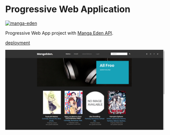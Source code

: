 
# Progressive Web Application
[![manga-eden](https://cdn.mangaeden.com/images/logo2.png)](https://www.mangaeden.com/eng/)

Progressive Web App project with [Manga Eden API](https://www.mangaeden.com/api/).

[deployment](madeyoga.github.io)

![preview](https://raw.githubusercontent.com/madeyoga/madeyoga.github.io/master/img/chrome_2019-06-14_15-53-48.png)
